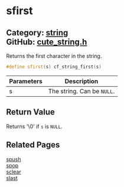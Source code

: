 # sfirst

Category: [string](https://github.com/RandyGaul/cute_framework/blob/master/docs/api_reference?id=string)  
GitHub: [cute_string.h](https://github.com/RandyGaul/cute_framework/blob/master/include/cute_string.h)  
---

Returns the first character in the string.

```cpp
#define sfirst(s) cf_string_first(s)
```

Parameters | Description
--- | ---
s | The string. Can be `NULL`.

## Return Value

Returns '\0' if `s` is `NULL`.

## Related Pages

[spush](https://github.com/RandyGaul/cute_framework/blob/master/docs/string/spush.md)  
[spop](https://github.com/RandyGaul/cute_framework/blob/master/docs/string/spop.md)  
[sclear](https://github.com/RandyGaul/cute_framework/blob/master/docs/string/sclear.md)  
[slast](https://github.com/RandyGaul/cute_framework/blob/master/docs/string/slast.md)  
